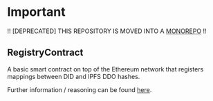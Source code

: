 # Important
!! [DEPRECATED] THIS REPOSITORY IS MOVED INTO A [MONOREPO](https://github.com/jolocom/jolo-did-method) !!

## RegistryContract
A basic smart contract on top of the Ethereum network that registers mappings between DID and IPFS DDO hashes.

Further information / reasoning can be found [here](https://github.com/jolocom/jolocom-lib/issues/15). 
